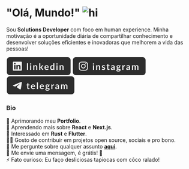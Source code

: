 <h1><strong>"Olá, Mundo!"</strong> <img src="https://user-images.githubusercontent.com/1303154/88677602-1635ba80-d120-11ea-84d8-d263ba5fc3c0.gif" width="24px" alt="hi"></h1>

Sou **Solutions Developer** com foco em human experience. Minha motivação é a oportunidade diária de compartilhar conhecimento e desenvolver soluções eficientes e inovadoras que melhorem a vida das pessoas!

[<img src="./etc/assets/social-linkedin.svg" alt="Linkedin" />][linkedin]
[<img src="./etc/assets/social-instagram.svg" alt="Instagram" />][instagram]
[<img src="./etc/assets/social-telegram.svg" alt="Telegram" />][telegram]

### **Bio**

💼 Aprimorando meu **Portfolio**.<br>
🌱 Aprendendo mais sobre **React** e **Next.js**.<br/>
🧐 Interessado em **Rust** e **Flutter**.<br/>
🤝🏼 Gosto de contribuir em projetos open source, sociais e pro bono.<br/>
💬 Me pergunte sobre qualquer assunto [**aqui**][telegram].<br/>
💌 Me envie uma mensagem, é grátis! 🤗<br/>
⚡ Fato curioso: Eu faço desliciosas tapiocas com côco ralado!

<!-- links -->

[linkedin]: https://linkedin.com/in/stenioas/
[instagram]: https://instagram.com/stenioas/
[telegram]: https://t.me/stenioas/
[gmail]: mailto:stenioas@gmail.com
